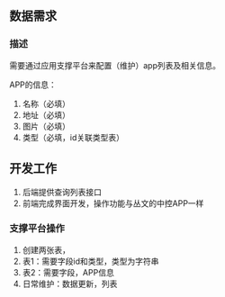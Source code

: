 ## 数据需求

### 描述

需要通过应用支撑平台来配置（维护）app列表及相关信息。

APP的信息：

1. 名称（必填）
2. 地址（必填）
3. 图片（必填）
4. 类型（必填，id关联类型表）

## 开发工作

1. 后端提供查询列表接口
2. 前端完成界面开发，操作功能与丛文的中控APP一样

### 支撑平台操作

1. 创建两张表，
2. 表1：需要字段id和类型，类型为字符串
3. 表2：需要字段，APP信息
4. 日常维护：数据更新，列表

